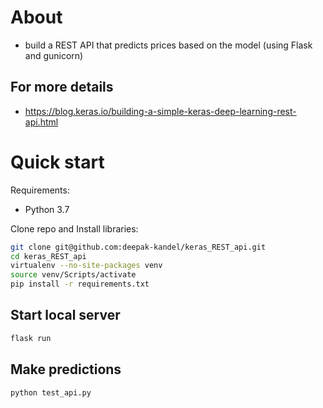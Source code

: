 # About

- build a REST API that predicts prices based on the model (using Flask and gunicorn)

## For more details
- https://blog.keras.io/building-a-simple-keras-deep-learning-rest-api.html


# Quick start

Requirements:

- Python 3.7



Clone repo and Install libraries:

```bash
git clone git@github.com:deepak-kandel/keras_REST_api.git
cd keras_REST_api
virtualenv --no-site-packages venv
source venv/Scripts/activate
pip install -r requirements.txt
```

## Start local server

```bash
flask run
```

## Make predictions
```bash
python test_api.py
```
